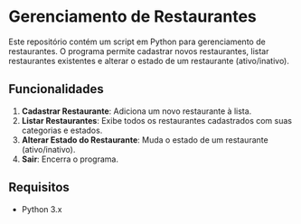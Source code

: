 # Gerenciamento de Restaurantes

Este repositório contém um script em Python para gerenciamento de restaurantes. O programa permite cadastrar novos restaurantes, listar restaurantes existentes e alterar o estado de um restaurante (ativo/inativo).

## Funcionalidades

1. **Cadastrar Restaurante**: Adiciona um novo restaurante à lista.
2. **Listar Restaurantes**: Exibe todos os restaurantes cadastrados com suas categorias e estados.
3. **Alterar Estado do Restaurante**: Muda o estado de um restaurante (ativo/inativo).
4. **Sair**: Encerra o programa.

## Requisitos

- Python 3.x

